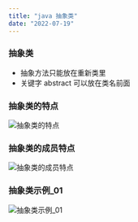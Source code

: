 ```yaml
---
title: "java 抽象类"
date: "2022-07-19"
---
```


### 抽象类

- 抽象方法只能放在重新类里
- 关键字 abstract 可以放在类名前面
### 抽象类的特点
![抽象类的特点](/images/抽象类的特点.png "抽象类的特点")
### 抽象类的成员特点
![抽象类的成员特点](/images/抽象类的成员特点.png "抽象类的成员特点")
### 抽象类示例_01
![抽象类示例_01](/images/抽象类示例_01.png "抽象类示例_01")